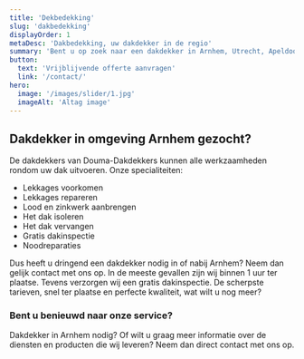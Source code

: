 ```yaml
---
title: 'Dekbedekking'
slug: 'dakbedekking'
displayOrder: 1
metaDesc: 'Dakbedekking, uw dakdekker in de regio'
summary: 'Bent u op zoek naar een dakdekker in Arnhem, Utrecht, Apeldoorn, Doetichem, Nijmegen, Amersfoort of omstreken die de lekkage van uw dak kan repareren, lekkages kan voorkomen of uw dak isoleert? U bent bij Douma-Dakdekkers aan het juiste adres!'
button:
  text: 'Vrijblijvende offerte aanvragen'
  link: '/contact/'
hero:
  image: '/images/slider/1.jpg'
  imageAlt: 'Altag image'
---
```


<h2><span class="text-green">Dakdekker</span> in omgeving Arnhem gezocht?</h2>

De dakdekkers van Douma-Dakdekkers kunnen alle werkzaamheden rondom uw dak uitvoeren. Onze specialiteiten:

<ul class="list-disc list-inside my-4">
    <li>Lekkages voorkomen</li>
    <li>Lekkages repareren</li>
    <li>Lood en zinkwerk aanbrengen</li>
    <li>Het dak isoleren</li>
    <li>Het dak vervangen</li>
    <li>Gratis dakinspectie</li>
    <li>Noodreparaties</li>
</ul>

Dus heeft u dringend een dakdekker nodig in of nabij Arnhem? Neem dan gelijk contact met ons op. In de meeste gevallen zijn wij binnen 1 uur ter plaatse. Tevens verzorgen wij een gratis dakinspectie. De scherpste tarieven, snel ter plaatse en perfecte kwaliteit, wat wilt u nog meer?

<h3 class="mt-8">Bent u benieuwd naar onze service?</h3>

Dakdekker in Arnhem nodig?
Of wilt u graag meer informatie over de diensten en producten die wij leveren? Neem dan direct contact met ons op.